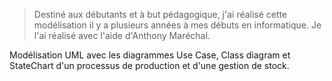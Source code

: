> Destiné aux débutants et à but pédagogique, j'ai réalisé cette modélisation il y a plusieurs années à mes débuts en informatique. Je l'ai réalisé avec l'aide d'Anthony Maréchal.

Modélisation UML avec les diagrammes Use Case, Class diagram et StateChart d'un processus de production et d'une gestion de stock.
